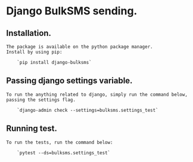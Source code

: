 Django BulkSMS sending.
=======================

## Installation.

    The package is available on the python package manager.
    Install by using pip:

        `pip install django-bulksms`

## Passing django settings variable.

    To run the anything related to django, simply run the command below,
    passing the settings flag.

        `django-admin check --settings=bulksms.settings_test`

## Running test.

    To run the tests, run the command below:

        `pytest --ds=bulksms.settings_test`
